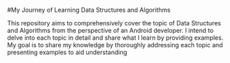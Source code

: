#My Journey of Learning Data Structures and Algorithms

This repository aims to comprehensively cover the topic of Data Structures and Algorithms from the perspective of an Android developer. 
I intend to delve into each topic in detail and share what I learn by providing examples. 
My goal is to share my knowledge by thoroughly addressing each topic and presenting examples to aid understanding
